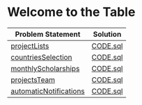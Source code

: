 # Welcome to the Table

|Problem Statement|Solution|
|---|---|
|[projectLists](https://github.com/Lintik/CodeFights-Databases/blob/master/Welcome%20to%20the%20Table/projectList/README.md)|[CODE.sql](https://github.com/Lintik/CodeFights-Databases/blob/master/Welcome%20to%20the%20Table/projectList/CODE.sql)|
|[countriesSelection](https://github.com/Lintik/CodeFights-Databases/blob/master/Welcome%20to%20the%20Table/countriesSelection/README.md)|[CODE.sql](https://github.com/Lintik/CodeFights-Databases/blob/master/Welcome%20to%20the%20Table/countriesSelection/CODE.sql)|
|[monthlyScholarships](https://github.com/Lintik/CodeFights-Databases/blob/master/Welcome%20to%20the%20Table/monthlyScholarships/README.md)|[CODE.sql](https://github.com/Lintik/CodeFights-Databases/blob/master/Welcome%20to%20the%20Table/monthlyScholarships/CODE.sql)|
|[projectsTeam](https://github.com/Lintik/CodeFights-Databases/blob/master/Welcome%20to%20the%20Table/projectsTeam/README.md)|[CODE.sql](https://github.com/Lintik/CodeFights-Databases/blob/master/Welcome%20to%20the%20Table/projectsTeam/CODE.sql)|
|[automaticNotifications](https://github.com/Lintik/CodeFights-Databases/blob/master/Welcome%20to%20the%20Table/automaticNotifications/README.md)|[CODE.sql](https://github.com/Lintik/CodeFights-Databases/blob/master/Welcome%20to%20the%20Table/automaticNotifications/CODE.sql)|
